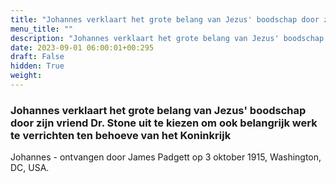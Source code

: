 ```yaml
---
title: "Johannes verklaart het grote belang van Jezus' boodschap door zijn vriend Dr. Stone uit te kiezen om ook belangrijk werk te verrichten ten behoeve van het Koninkrijk"
menu_title: ""
description: "Johannes verklaart het grote belang van Jezus' boodschap door zijn vriend Dr. Stone uit te kiezen om ook belangrijk werk te verrichten ten behoeve van het Koninkrijk"
date: 2023-09-01 06:00:01+00:295
draft: False
hidden: True
weight:
---
```

### Johannes verklaart het grote belang van Jezus' boodschap door zijn vriend Dr. Stone uit te kiezen om ook belangrijk werk te verrichten ten behoeve van het Koninkrijk

Johannes - ontvangen door James Padgett op 3 oktober 1915, Washington, DC, USA.
